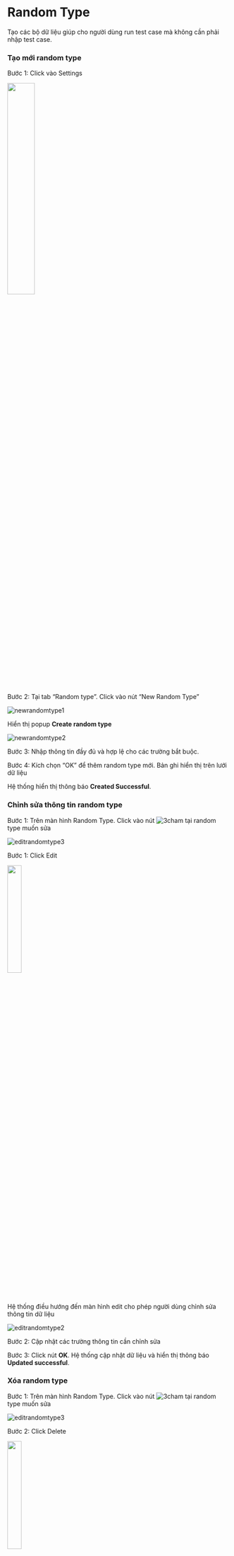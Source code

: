 # Random Type
Tạo các bộ dữ liệu giúp cho người dùng run test case mà không cần phải nhập test case.
### Tạo mới random type
Bước 1:	Click vào Settings

<img src="https://user-images.githubusercontent.com/105435351/198542962-561f6562-2d76-4583-9b93-376b476493b8.png" width="35%" />

Bước 2:	Tại tab “Random type”. Click vào nút “New Random Type” 

![newrandomtype1](https://user-images.githubusercontent.com/105435351/198822899-485da241-1a4f-4303-8f14-cb678c214ad3.png)

Hiển thị popup **Create random type**

![newrandomtype2](https://user-images.githubusercontent.com/105435351/200179102-a6a7cf0f-1838-46a3-aff2-ec60f99b25fa.png)

Bước 3:	Nhập thông tin đầy đủ và hợp lệ cho các trường bắt buộc.

Bước 4:	Kích chọn “OK” để thêm random type mới. Bản ghi hiển thị trên lưới dữ liệu

Hệ thống hiển thị thông báo **Created Successful**.

### Chỉnh sửa thông tin random type
Bước 1:	Trên màn hình Random Type. Click vào nút ![3cham](https://user-images.githubusercontent.com/105435351/197490871-756491bf-bdbc-460f-9a51-9b27ed4240c7.png)  tại random type muốn sửa

![editrandomtype3](https://user-images.githubusercontent.com/105435351/198822895-bf1e1130-625c-4744-8863-ca93d9657195.png)

Bước 1:	Click Edit

<img src="https://user-images.githubusercontent.com/105435351/198822889-d96e9b7e-1a15-46c4-a1d1-6d1a0ee0b7b1.png" width="25%" />

Hệ thống điều hướng đến màn hình edit cho phép người dùng chỉnh sửa thông tin dữ liệu

![editrandomtype2](https://user-images.githubusercontent.com/105435351/200179136-c1ac69bf-6268-4336-948c-cbc37cd9f8f4.png)

Bước 2:	Cập nhật các trường thông tin cần chỉnh sửa

Bước 3:	Click nút **OK**. Hệ thống cập nhật dữ liệu và hiển thị thông báo **Updated successful**.

### Xóa random type
Bước 1:	Trên màn hình Random Type. Click vào nút ![3cham](https://user-images.githubusercontent.com/105435351/197490871-756491bf-bdbc-460f-9a51-9b27ed4240c7.png)  tại random type muốn sửa

![editrandomtype3](https://user-images.githubusercontent.com/105435351/198822895-bf1e1130-625c-4744-8863-ca93d9657195.png)

Bước 2:	Click Delete

<img src="https://user-images.githubusercontent.com/105435351/198822907-bbdc03cb-640b-47cd-8a7f-07cfef18b45b.png" width="25%" />

Hiển thị popup xác nhận xóa.

<img src="https://user-images.githubusercontent.com/105435351/198822909-8dbc1e80-46e5-4dc7-87c0-3ac34a58215c.png" width="45%" />

Bước 3:	Click nút **Delete**, hệ thống xóa random type khỏi hệ thống và hiển thị thông báo **Deleted successful***.

### Tạo random value cho các random type
[Chi tiết về nhập dữ liệu với random type](https://github.com/quynh-dn/QA-Platform/blob/main/2.3Truyen%20Parameter.md).
#### *Tạo một random type mới*
Bước 1:	Trên màn hình **Random Type**. Click vào nút ![3cham](https://user-images.githubusercontent.com/105435351/197490871-756491bf-bdbc-460f-9a51-9b27ed4240c7.png)  tại random type muốn thêm value

![newrandomvalue1](https://user-images.githubusercontent.com/105435351/198823176-a6f5ba7a-8a3c-4e4e-9895-0919b973f58e.png)

Bước 2:	Click **Random value**

![newrandomvalue2](https://user-images.githubusercontent.com/105435351/198823178-a78e925e-16ed-46c3-8b86-53bb15c80050.png)

Hệ thống điều hướng đến màn hình System Random Value.

![newrandomvalue3](https://user-images.githubusercontent.com/105435351/198823180-90c47774-9639-4f67-bbea-b2fe814a2918.png)

Bước 3:	Click nút **New value template**. Hệ thống hiển thị popup thêm mới với trường Random type là random type người dùng đã chọn.

![newrandomvalue4](https://user-images.githubusercontent.com/105435351/200179279-54b45735-5f22-4e18-83ab-15b6b0d0aae6.png)

Bước 4:	Nhập thông tin đầy đủ và hợp lệ vào các trường bắt buộc

Bước 5:	Click nút **OK**. Hiển thị bản ghi trên lưới dữ liệu.

Hệ thống hiển thị thông báo **Created successful**

#### *Chỉnh sửa random value*
Bước 1:	Tại màn hình System Random Value. Click vào nút ![3cham](https://user-images.githubusercontent.com/105435351/197490871-756491bf-bdbc-460f-9a51-9b27ed4240c7.png)  ứng với random value muốn sửa.

![editrandomvalue1](https://user-images.githubusercontent.com/105435351/198823173-bc14c1b1-dff3-4de1-a779-5265ece4abf4.png)

Bước 2:	Click Edit

<img src="https://user-images.githubusercontent.com/105435351/198823174-8dbe0e48-764f-4602-9bbc-8347a298ca01.png" width="25%" />

Hiển thị popup edit cho phép người dùng chỉnh sửa thông tin

![editrandomvalue3](https://user-images.githubusercontent.com/105435351/200179302-1d8cd160-89b5-49b8-8923-0cac99bc32b2.png)

Bước 3:	Cập nhật các trường thông tin cần sửa

Bước 4:	Click nút **OK**, hệ thống hiển thị thông báo **Updated Successful**.

#### *Xóa một value template*
Bước 1:	Tại màn hình **System Random Value**. Click vào nút ![3cham](https://user-images.githubusercontent.com/105435351/197490871-756491bf-bdbc-460f-9a51-9b27ed4240c7.png) tại random value muốn xóa

![deleterandomvalue1](https://user-images.githubusercontent.com/105435351/198823168-27135672-646d-420d-95c3-8fde8cb0c891.png)

Bước 2:	Click **Delete**

<img src="https://user-images.githubusercontent.com/105435351/198822907-bbdc03cb-640b-47cd-8a7f-07cfef18b45b.png" width="25%" />

Hiển thị popup xác nhận xóa.

<img src="https://user-images.githubusercontent.com/105435351/198823172-a6248a82-ef77-471f-ad8a-2e0d4376385e.png" width="45%" />

Bước 3:	Click nút **DELETE**, random value xóa khỏi hệ thống và hiển thị thông báo **Deleted Successful**.


